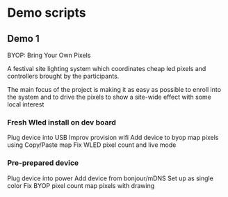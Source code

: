 
# Demo scripts

## Demo 1

BYOP: Bring Your Own Pixels

A festival site lighting system which coordinates cheap led pixels and controllers brought by the participants.

The main focus of the project is making it as easy as possible to enroll into the system and to drive the pixels to show a site-wide effect with some local interest

### Fresh Wled install on dev board

Plug device into USB
Improv provision wifi
Add device to byop
map pixels using Copy/Paste map
Fix WLED pixel count and live mode

### Pre-prepared device

Plug device into power
Add device from bonjour/mDNS
Set up as single color
Fix BYOP pixel count
map pixels with drawing
